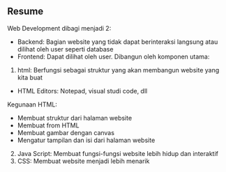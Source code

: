 ## Resume
Web Development dibagi menjadi 2:
- Backend: Bagian website yang tidak dapat berinteraksi langsung atau dilihat oleh user seperti database
- Frontend: Dapat dilihat oleh user. Dibangun oleh komponen utama:
1. html: Berfungsi sebagai struktur yang akan membangun website yang kita buat
- HTML Editors: Notepad, visual studi code, dll

Kegunaan HTML:
- Membuat struktur dari halaman website
- Membuat from HTML
- Membuat gambar dengan canvas
- Mengatur tampilan dan isi dari halaman website
2. Java Script: Membuat fungsi-fungsi website lebih hidup dan interaktif
3. CSS: Membuat website menjadi lebih menarik
